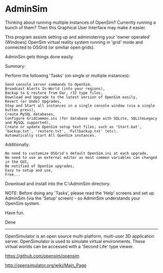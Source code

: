 AdminSim
========
Thinking about running multiple instances of OpenSim? Currently running a bunch of them? Then this Graphical User Interface may make it easier.

This program assists setting up and administering your 'owner operated' (Windows) OpenSim virtual reality system running in 'grid' mode and connected to OSGrid (or similiar open grids).

AdminSim gets things done easily.

Summary:

Perform the following 'Tasks' (on single or multiple instances):

	Send console server commands to OpenSim,
	Broadcast Alerts In-World (into your regions),
	Backup to & restore from Oar, r32 type files,
	Download and Upgrade to the latest version of OpenSim easily,
	Revert (or Undo) Upgrades,
	Stop and Start all instances in a single console window (via a single button press),
	Create MySQL databases,
	Configure GridCommon.ini (for database usage with SQLite, SQLiteLegacy and MySQL supported),
	Create or update OpenSim setup text files; such as 'Start.bat', 'backup.txt', 'restore.txt', 'Fullbackup.txt' (etc).
	Automatically start All OpenSim instances.

Additionally:

	No need to customize OSGrid's default OpenSim.ini at each upgrade,
	No need to use an external editor as most common variables can changed in the GUI,
	Be notified of OpenSim upgrades,
	Easy to setup and use,
	Free...


Download and install into the C:\AdminSim directory.

NOTE: Before doing any 'Tasks', please read the 'Help' screens and set up AdminSim (via the 'Setup' screen) - so AdminSim understands your OpenSim system.

Have fun.

Dene

----------------------

OpenSimulator is an open source multi-platform, multi-user 3D application server. OpenSimulator is used to simulate virtual environments. These virtual worlds can be accessed with a 'Second Life' type viewer.

https://github.com/opensim/opensim

http://opensimulator.org/wiki/Main_Page
